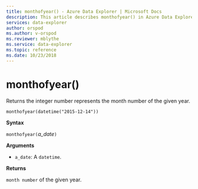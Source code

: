 ```yaml
---
title: monthofyear() - Azure Data Explorer | Microsoft Docs
description: This article describes monthofyear() in Azure Data Explorer.
services: data-explorer
author: orspod
ms.author: v-orspod
ms.reviewer: mblythe
ms.service: data-explorer
ms.topic: reference
ms.date: 10/23/2018
---
```

# monthofyear()

Returns the integer number represents the month number of the given year.

```kusto
monthofyear(datetime("2015-12-14"))
```

**Syntax**

`monthofyear(`*a_date*`)`

**Arguments**

* `a_date`: A `datetime`.

**Returns**

`month number` of the given year.